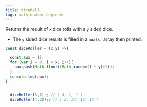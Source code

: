 ```yaml
---
title: diceRoll
tags: math,number,beginner
---
```


Returns the result of `x` dice rolls with a `y` sided dice.

- The `y` sided dice results is filled in a `aux[x]` array then printed.

```js
const diceRoller = (x,y) =>{
  
  const aux = [];
  for (var i = 0; i < x; i++){
    aux.push(Math.floor((Math.random() * y)+1));
  }
  console.log(aux);
}
 
```

```js
  diceRoller(3,6);; // [ 4, 1, 1 ]
  diceRoller(4,20);; // [ 2, 17, 13, 12 ]
```
